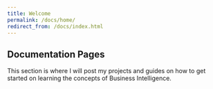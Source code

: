 ```yaml
---
title: Welcome
permalink: /docs/home/
redirect_from: /docs/index.html
---
```


## Documentation Pages

This section is where I will post my projects and guides on how to get started on learning the concepts of Business Intelligence.

